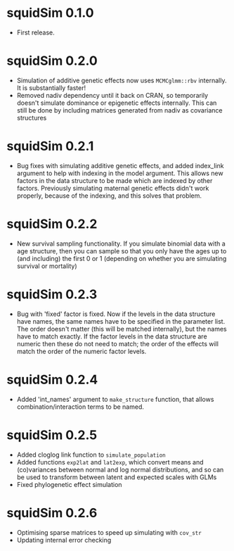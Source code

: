 
squidSim 0.1.0
===========

-   First release.


squidSim 0.2.0
===========

-   Simulation of additive genetic effects now uses `MCMCglmm::rbv` internally. It is substantially faster!
-   Removed nadiv dependency until it back on CRAN, so temporarily doesn't simulate dominance or epigenetic effects internally. This can still be done by including matrices generated from nadiv as covariance structures


squidSim 0.2.1
===========

-   Bug fixes with simulating additive genetic effects, and added index_link argument to help with indexing in the model argument. This allows new factors in the data structure to be made which are indexed by other factors. Previously simulating maternal genetic effects didn't work properly, because of the indexing, and this solves that problem.


squidSim 0.2.2
===========

-   New survival sampling functionality. If you simulate binomial data with a age structure, then you can sample so that you only have the ages up to (and including) the first 0 or 1 (depending on whether you are simulating survival or mortality)


squidSim 0.2.3
===========

- Bug with 'fixed' factor is fixed. Now if the levels in the data structure have names, the same names have to be specified in the parameter list. The order doesn't matter (this will be matched internally), but the names have to match exactly. If the factor levels in the data structure are numeric then these do not need to match; the order of the effects will match the order of the numeric factor levels.


squidSim 0.2.4
===========
- Added 'int_names' argument to `make_structure` function, that allows combination/interaction terms to be named. 


squidSim 0.2.5
===========
- Added cloglog link function to `simulate_population`
- Added functions `exp2lat` and `lat2exp`, which convert means and (co)variances between normal and log normal distributions, and so can be used to transform between latent and expected scales with GLMs
- Fixed phylogenetic effect simulation


squidSim 0.2.6
===========
- Optimising sparse matrices to speed up simulating with `cov_str`
- Updating internal error checking